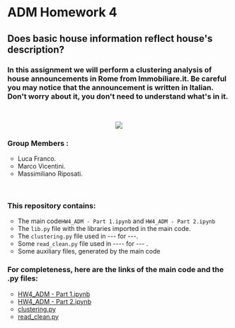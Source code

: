 <H1>ADM Homework 4</H1> 
<H2>Does basic house information reflect house's description?</H2>

<H3> In this assignment we will perform a clustering analysis of house announcements in Rome from Immobiliare.it. Be careful you may notice that the announcement is written in Italian. Don't worry about it, you don't need to understand what's in it. </H3>
<br>
<p align="center">
<img src="https://camo.githubusercontent.com/9d32e19e82363aa589d84bf720de44c2968b2eb9/68747470733a2f2f646972656374696f6e7363752e6f72672f77702d636f6e74656e742f75706c6f6164732f323031382f30382f63617368666f72686f6d652e706e67">
</p>

<H3>Group Members :</H3>
  <ul>
    <li type="circle">Luca Franco.</li>
    <li type="circle">Marco Vicentini.</li>
    <li type="circle">Massimiliano Riposati.</li>
  </ul>
<br>
<H3>This repository contains:</H3>
  <ul>
  <li type="circle">The main code<code>HW4_ADM - Part 1.ipynb</code> and <code>HW4_ADM - Part 2.ipynb</code></li>
  <li type="circle">The <code>lib.py</code> file with the libraries imported in the main code.</li>
  <li type="circle">The <code>clustering.py</code> file used in --- for ---.</li>
  <li type="circle">Some <code>read_clean.py</code> file used in ---- for --- .</li>
  <li type="circle">Some auxiliary files, generated by the main code</li>
  </ul>
  
<H3>For completeness, here are the links of the main code and the .py files:</H3>
 
 <ul>
  <li type="circle">
    <a href="https://github.com/maxriposati/ADM-HW4/blob/master/HW4_ADM%20-%20Part%201.ipynb">HW4_ADM - Part 1.ipynb</a>
  </li>
  <li type="circle">
    <a href="https://github.com/maxriposati/ADM-HW4/blob/master/HW4_ADM%20-%20Part%202.ipynb">HW4_ADM - Part 2.ipynb</a>
  </li>
  <li type="circle">
    <a href="https://github.com/maxriposati/ADM-HW4/blob/master/clustering.py">clustering.py</a>    
  </li>
  <li type="circle">
    <a href="https://github.com/maxriposati/ADM-HW4/blob/master/read_clean.py">read_clean.py</a>
  </li>
  
 </ul>
